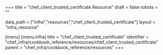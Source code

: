 +++
title = "chef_client_trusted_certificate Resource"
draft = false
robots = ""

data_path = ["infra","resources","chef_client_trusted_certificate"]
layout = "infra_resource"


[menu]
  [menu.infra]
    title = "chef_client_trusted_certificate"
    identifier = "chef_infra/cookbook_reference/resources/chef_client_trusted_certificate"
    parent = "chef_infra/cookbook_reference/resources"
+++

<!-- The contents of this page are automatically generated from the chef_client_trusted_certificate.yaml file in the data directory. -->
<!-- To suggest a change, edit the https://github.com/chef/chef/blob/master/lib/chef/resource/chef_client_trusted_certificate.rb file
      and submit a pull request to the https://github.com/chef/chef repository. -->
